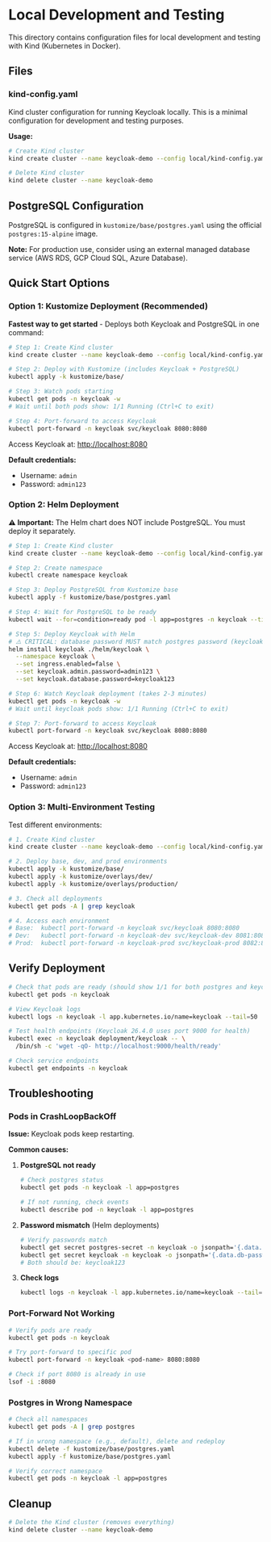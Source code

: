 # Local Development and Testing

This directory contains configuration files for local development and testing with Kind (Kubernetes in Docker).

## Files

### kind-config.yaml

Kind cluster configuration for running Keycloak locally. This is a minimal configuration for development and testing purposes.

**Usage:**

```bash
# Create Kind cluster
kind create cluster --name keycloak-demo --config local/kind-config.yaml

# Delete Kind cluster
kind delete cluster --name keycloak-demo
```

## PostgreSQL Configuration

PostgreSQL is configured in `kustomize/base/postgres.yaml` using the official `postgres:15-alpine` image.

**Note:** For production use, consider using an external managed database service (AWS RDS, GCP Cloud SQL, Azure Database).

## Quick Start Options

### Option 1: Kustomize Deployment (Recommended)

**Fastest way to get started** - Deploys both Keycloak and PostgreSQL in one command:

```bash
# Step 1: Create Kind cluster
kind create cluster --name keycloak-demo --config local/kind-config.yaml

# Step 2: Deploy with Kustomize (includes Keycloak + PostgreSQL)
kubectl apply -k kustomize/base/

# Step 3: Watch pods starting
kubectl get pods -n keycloak -w
# Wait until both pods show: 1/1 Running (Ctrl+C to exit)

# Step 4: Port-forward to access Keycloak
kubectl port-forward -n keycloak svc/keycloak 8080:8080
```

Access Keycloak at: <http://localhost:8080>

**Default credentials:**
- Username: `admin`
- Password: `admin123`

### Option 2: Helm Deployment

**⚠️ Important:** The Helm chart does NOT include PostgreSQL. You must deploy it separately.

```bash
# Step 1: Create Kind cluster
kind create cluster --name keycloak-demo --config local/kind-config.yaml

# Step 2: Create namespace
kubectl create namespace keycloak

# Step 3: Deploy PostgreSQL from Kustomize base
kubectl apply -f kustomize/base/postgres.yaml

# Step 4: Wait for PostgreSQL to be ready
kubectl wait --for=condition=ready pod -l app=postgres -n keycloak --timeout=300s

# Step 5: Deploy Keycloak with Helm
# ⚠️ CRITICAL: database password MUST match postgres password (keycloak123)
helm install keycloak ./helm/keycloak \
  --namespace keycloak \
  --set ingress.enabled=false \
  --set keycloak.admin.password=admin123 \
  --set keycloak.database.password=keycloak123

# Step 6: Watch Keycloak deployment (takes 2-3 minutes)
kubectl get pods -n keycloak -w
# Wait until keycloak pods show: 1/1 Running (Ctrl+C to exit)

# Step 7: Port-forward to access Keycloak
kubectl port-forward -n keycloak svc/keycloak 8080:8080
```

Access Keycloak at: <http://localhost:8080>

**Default credentials:**
- Username: `admin`
- Password: `admin123`

### Option 3: Multi-Environment Testing

Test different environments:

```bash
# 1. Create Kind cluster
kind create cluster --name keycloak-demo --config local/kind-config.yaml

# 2. Deploy base, dev, and prod environments
kubectl apply -k kustomize/base/
kubectl apply -k kustomize/overlays/dev/
kubectl apply -k kustomize/overlays/production/

# 3. Check all deployments
kubectl get pods -A | grep keycloak

# 4. Access each environment
# Base:  kubectl port-forward -n keycloak svc/keycloak 8080:8080
# Dev:   kubectl port-forward -n keycloak-dev svc/keycloak-dev 8081:8080
# Prod:  kubectl port-forward -n keycloak-prod svc/keycloak-prod 8082:8080
```

## Verify Deployment

```bash
# Check that pods are ready (should show 1/1 for both postgres and keycloak)
kubectl get pods -n keycloak

# View Keycloak logs
kubectl logs -n keycloak -l app.kubernetes.io/name=keycloak --tail=50

# Test health endpoints (Keycloak 26.4.0 uses port 9000 for health)
kubectl exec -n keycloak deployment/keycloak -- \
  /bin/sh -c 'wget -qO- http://localhost:9000/health/ready'

# Check service endpoints
kubectl get endpoints -n keycloak
```

## Troubleshooting

### Pods in CrashLoopBackOff

**Issue:** Keycloak pods keep restarting.

**Common causes:**

1. **PostgreSQL not ready**
   ```bash
   # Check postgres status
   kubectl get pods -n keycloak -l app=postgres
   
   # If not running, check events
   kubectl describe pod -n keycloak -l app=postgres
   ```

2. **Password mismatch** (Helm deployments)
   ```bash
   # Verify passwords match
   kubectl get secret postgres-secret -n keycloak -o jsonpath='{.data.POSTGRES_PASSWORD}' | base64 -d
   kubectl get secret keycloak -n keycloak -o jsonpath='{.data.db-password}' | base64 -d
   # Both should be: keycloak123
   ```

3. **Check logs**
   ```bash
   kubectl logs -n keycloak -l app.kubernetes.io/name=keycloak --tail=100
   ```

### Port-Forward Not Working

```bash
# Verify pods are ready
kubectl get pods -n keycloak

# Try port-forward to specific pod
kubectl port-forward -n keycloak <pod-name> 8080:8080

# Check if port 8080 is already in use
lsof -i :8080
```

### Postgres in Wrong Namespace

```bash
# Check all namespaces
kubectl get pods -A | grep postgres

# If in wrong namespace (e.g., default), delete and redeploy
kubectl delete -f kustomize/base/postgres.yaml
kubectl apply -f kustomize/base/postgres.yaml

# Verify correct namespace
kubectl get pods -n keycloak -l app=postgres
```

## Cleanup

```bash
# Delete the Kind cluster (removes everything)
kind delete cluster --name keycloak-demo
```
